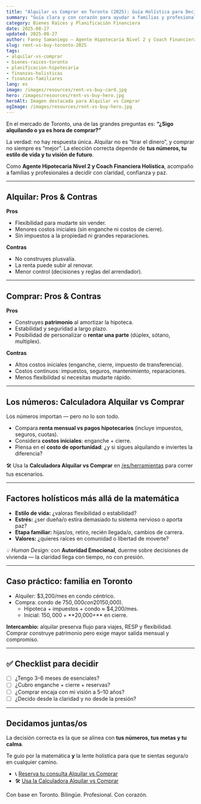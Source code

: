 ```yaml
---
title: "Alquilar vs Comprar en Toronto (2025): Guía Holística para Decidir"
summary: "Guía clara y con corazón para ayudar a familias y profesionales a elegir entre alquilar y comprar en Toronto — integrando números, estilo de vida y bienestar."
category: Bienes Raíces y Planificación Financiera
date: 2025-08-27
updated: 2025-08-27
author: Fanny Samaniego — Agente Hipotecaria Nivel 2 y Coach Financiera Holística
slug: rent-vs-buy-toronto-2025
tags:
- alquilar-vs-comprar
- bienes-raices-toronto
- planificacion-hipotecaria
- finanzas-holisticas
- finanzas-familiares
lang: es
image: /images/resources/rent-vs-buy-card.jpg
hero: /images/resources/rent-vs-buy-hero.jpg
heroAlt: Imagen destacada para Alquilar vs Comprar
ogImage: /images/resources/rent-vs-buy-hero.jpg
---
```

En el mercado de Toronto, una de las grandes preguntas es: **“¿Sigo alquilando o ya es hora de comprar?”**

La verdad: no hay respuesta única. Alquilar no es “tirar el dinero”, y comprar no siempre es “mejor”. La elección correcta depende de **tus números, tu estilo de vida y tu visión de futuro**.

Como **Agente Hipotecaria Nivel 2 y Coach Financiera Holística**, acompaño a familias y profesionales a decidir con claridad, confianza y paz.

---

## Alquilar: Pros & Contras

**Pros**  
- Flexibilidad para mudarte sin vender.  
- Menores costos iniciales (sin enganche ni costos de cierre).  
- Sin impuestos a la propiedad ni grandes reparaciones.

**Contras**  
- No construyes plusvalía.  
- La renta puede subir al renovar.  
- Menor control (decisiones y reglas del arrendador).

---

## Comprar: Pros & Contras

**Pros**  
- Construyes **patrimonio** al amortizar la hipoteca.  
- Estabilidad y seguridad a largo plazo.  
- Posibilidad de personalizar o **rentar una parte** (dúplex, sótano, multiplex).

**Contras**  
- Altos costos iniciales (enganche, cierre, impuesto de transferencia).  
- Costos continuos: impuestos, seguros, mantenimiento, reparaciones.  
- Menos flexibilidad si necesitas mudarte rápido.

---

## Los números: Calculadora Alquilar vs Comprar

Los números importan — pero no lo son todo.

- Compara **renta mensual vs pagos hipotecarios** (incluye impuestos, seguros, cuotas).  
- Considera **costos iniciales**: enganche + cierre.  
- Piensa en el **costo de oportunidad**: ¿y si sigues alquilando e inviertes la diferencia?

🛠 Usa la **Calculadora Alquilar vs Comprar** en [/es/herramientas](/es/herramientas) para correr tus escenarios.

---

## Factores holísticos más allá de la matemática

- **Estilo de vida:** ¿valoras flexibilidad o estabilidad?  
- **Estrés:** ¿ser dueña/o estira demasiado tu sistema nervioso o aporta paz?  
- **Etapa familiar:** hijas/os, retiro, recién llegada/o, cambios de carrera.  
- **Valores:** ¿quieres raíces en comunidad o libertad de moverte?

💡 *Human Design:* con **Autoridad Emocional**, duerme sobre decisiones de vivienda — la claridad llega con tiempo, no con presión.

---

## Caso práctico: familia en Toronto

- Alquiler: $3,200/mes en condo céntrico.  
- Compra: condo de $750,000 con 20% de enganche ($150,000).  
  - Hipoteca + impuestos + condo ≈ $4,200/mes.  
  - Inicial: $150,000 + **$20,000+** en cierre.

**Intercambio:** alquilar preserva flujo para viajes, RESP y flexibilidad. Comprar construye patrimonio pero exige mayor salida mensual y compromiso.

---

## ✅ Checklist para decidir

- [ ] ¿Tengo 3–6 meses de esenciales?  
- [ ] ¿Cubro enganche + cierre + reservas?  
- [ ] ¿Comprar encaja con mi visión a 5–10 años?  
- [ ] ¿Decido desde la claridad y no desde la presión?

---

## Decidamos juntas/os

La decisión correcta es la que se alinea con **tus números, tus metas y tu calma**.

Te guío por la matemática **y** la lente holística para que te sientas segura/o en cualquier camino.

- 📞 [Reserva tu consulta Alquilar vs Comprar](/es/contacto)  
- 🛠 [Usa la Calculadora Alquilar vs Comprar](/es/herramientas)

Con base en Toronto. Bilingüe. Profesional. Con corazón.

